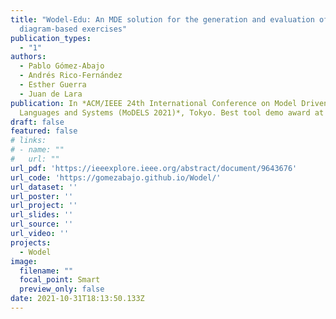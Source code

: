 ```yaml
---
title: "Wodel-Edu: An MDE solution for the generation and evaluation of
  diagram-based exercises"
publication_types:
  - "1"
authors:
  - Pablo Gómez-Abajo
  - Andrés Rico-Fernández
  - Esther Guerra
  - Juan de Lara
publication: In *ACM/IEEE 24th International Conference on Model Driven Engineering
  Languages and Systems (MoDELS 2021)*, Tokyo. Best tool demo award at MoDELS'21
draft: false
featured: false
# links:
# - name: ""
#   url: ""
url_pdf: 'https://ieeexplore.ieee.org/abstract/document/9643676'
url_code: 'https://gomezabajo.github.io/Wodel/'
url_dataset: ''
url_poster: ''
url_project: ''
url_slides: ''
url_source: ''
url_video: ''
projects:
  - Wodel
image:
  filename: ""
  focal_point: Smart
  preview_only: false
date: 2021-10-31T18:13:50.133Z
---
```

